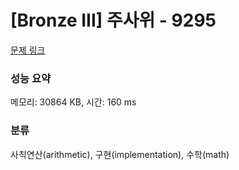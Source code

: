 # [Bronze III] 주사위 - 9295 

[문제 링크](https://www.acmicpc.net/problem/9295) 

### 성능 요약

메모리: 30864 KB, 시간: 160 ms

### 분류

사칙연산(arithmetic), 구현(implementation), 수학(math)

